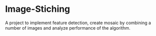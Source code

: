 # Image-Stiching
A project to implement feature detection, create mosaic by combining a number of images and analyze performance of the algorithm.
